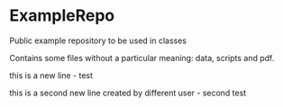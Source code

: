 # ExampleRepo
Public example repository to be used in classes

Contains some files without a particular meaning: data, scripts and pdf.

this is a new line - test

this is a second new line created by different user - second test
